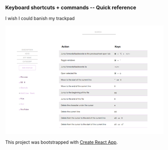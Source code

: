 ### Keyboard shortcuts + commands -- Quick reference

I wish I could banish my trackpad

![App screenshot](https://raw.githubusercontent.com/MarieHoups/short-ref/master/public/short-ref-screenshot.png)

This project was bootstrapped with [Create React App](https://github.com/facebookincubator/create-react-app).